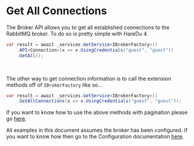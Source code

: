 # Get All Connections

The Broker API allows you to get all established connections to the RabbitMQ broker. To do so is pretty simple with HareDu 4.

```c#
var result = await _services.GetService<IBrokerFactory>()
    .API<Connection>(x => x.UsingCredentials("guest", "guest"))
    .GetAll();
```
<br>

The other way to get connection information is to call the extension methods off of ```IBrokerFactory``` like so...

```c#
var result = await _services.GetService<IBrokerFactory>()
    .GetAllConnections(x => x.UsingCredentials("guest", "guest"));
```

If you want to know how to use the above methods with pagination please go [here](https://github.com/ahives/HareDu3/blob/master/docs/pagination.md).
<br>

All examples in this document assumes the broker has been configured. If you want to know how then go to the Configuration documentation [here](https://github.com/ahives/HareDu3/blob/master/docs/configuration.md).

